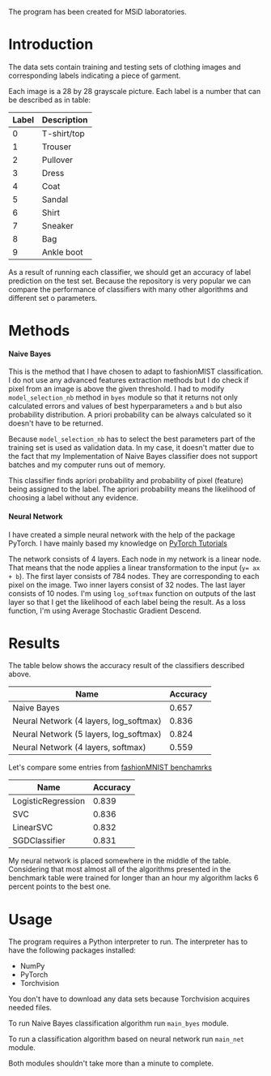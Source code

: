 The program has been created for MSiD laboratories.

# Introduction

The data sets contain training and testing sets of clothing images and corresponding labels indicating a piece of garment.

Each image is a 28 by 28 grayscale picture. Each label is a number that can be described as in table:

| Label | Description |
| --- | --- |
| 0 | T-shirt/top |
| 1 | Trouser |
| 2 | Pullover |
| 3 | Dress |
| 4 | Coat |
| 5 | Sandal |
| 6 | Shirt |
| 7 | Sneaker |
| 8 | Bag |
| 9 | Ankle boot |

As a result of running each classifier, we should get an accuracy of label prediction on the test set.
Because the repository is very popular we can compare the performance of classifiers with many other algorithms and
different set o parameters.

# Methods

#### Naive Bayes

This is the method that I have chosen to adapt to fashionMIST classification. I do not use any
advanced features extraction methods but I do check if pixel from an image is above the given threshold.
I had to modify `model_selection_nb` method in `byes` module so that it returns not only calculated errors
and values of best hyperparameters `a` and `b` but also probability distribution. A priori probability can be
always calculated so it doesn't have to be returned.

Because `model_selection_nb` has to select the best parameters part of the training set is used as validation data. In my case, it doesn't matter due to the fact that my Implementation of
Naive Bayes classifier does not support batches and my computer runs out of memory.

This classifier finds apriori probability and probability of pixel (feature) being assigned to the label.
The apriori probability means the likelihood of choosing a label without any evidence.

#### Neural Network

I have created a simple neural network with the help of the package PyTorch. I have mainly based my knowledge on [PyTorch Tutorials](https://pytorch.org/tutorials/beginner/deep_learning_60min_blitz.html)

The network consists of 4 layers.
Each node in my network is a linear node. That means that the node applies a linear transformation to the input (`y= ax + b`).
The first layer consists of 784 nodes. They are corresponding to each pixel on the image. Two inner layers consist of 32 nodes.
The last layer consists of 10 nodes. I'm using `log_softmax` function on outputs of the last layer so that I get the likelihood of each label being the result. As a loss function, I'm using Average Stochastic Gradient Descend.

# Results

The table below shows the accuracy result of the classifiers described above.

| Name | Accuracy |
| --- | --- |
| Naive Bayes | 0.657 | 
| Neural Network (4 layers, log_softmax)| 0.836 |
| Neural Network (5 layers, log_softmax)| 0.824 |
| Neural Network (4 layers, softmax)| 0.559 |

Let's compare some entries from [fashionMNIST benchamrks](http://fashion-mnist.s3-website.eu-central-1.amazonaws.com/#)

| Name | Accuracy |
| --- | --- |
| LogisticRegression | 0.839 | 
| SVC| 0.836 |
| LinearSVC | 0.832 |
| SGDClassifier | 0.831 |

My neural network is placed somewhere in the middle of the table. Considering that most almost all of the algorithms
presented in the benchmark table were trained for longer than an hour my algorithm lacks 6 percent points to the best one.

# Usage

The program requires a Python interpreter to run. The interpreter has to have the following packages installed:

* NumPy
* PyTorch
* Torchvision

You don't have to download any data sets because Torchvision acquires needed files.

To run Naive Bayes classification algorithm run `main_byes` module.

To run a classification algorithm based on neural network run `main_net` module.

Both modules shouldn't take more than a minute to complete.
